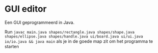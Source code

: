 # GUI editor

Een GUI geprogrammeerd in Java.

Run `javac main.java shapes/rectangle.java shapes/shape.java shapes/ellipse.java shapes/handle.java ui/board.java ui/ui.java io/io.java && java main` als je in de goede map zit om het programma te starten

